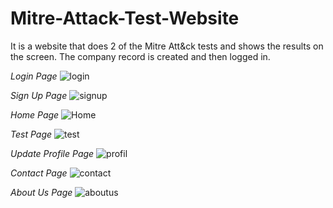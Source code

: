 # Mitre-Attack-Test-Website

It is a website that does 2 of the Mitre Att&ck tests and shows the results on the screen. The company record is created and then logged in.

*Login Page*
![login](https://user-images.githubusercontent.com/76444340/230730531-686c6599-da59-4210-a855-79ada36e8c37.png)

*Sign Up Page*
![signup](https://user-images.githubusercontent.com/76444340/230730539-277b5acd-a046-4e52-b2f1-f5e3dfaabd96.png)

*Home Page*
![Home](https://user-images.githubusercontent.com/76444340/230730543-2ac8cfe6-5692-4df0-8522-2d8365b59a4b.png)

*Test Page*
![test](https://user-images.githubusercontent.com/76444340/230730549-f893e202-72b6-454f-929f-3c17bf61030d.png)

*Update Profile Page*
![profil](https://user-images.githubusercontent.com/76444340/230730554-d73c353c-2acc-42ad-bc02-82ff4d06e78a.png)

*Contact Page*
![contact](https://user-images.githubusercontent.com/76444340/230730559-8f7f9fb2-7847-43e2-ad6f-879afd2d69bf.png)

*About Us Page*
![aboutus](https://user-images.githubusercontent.com/76444340/230730562-ae74bb44-205d-49d2-b1e9-8009f675eb30.png)

